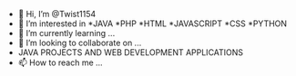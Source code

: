 - 👋 Hi, I’m @Twist1154
- 👀 I’m interested in
*JAVA
*PHP
*HTML
*JAVASCRIPT
*CSS
*PYTHON
- 🌱 I’m currently learning ...
- 💞️ I’m looking to collaborate on ...
- JAVA PROJECTS AND WEB DEVELOPMENT APPLICATIONS
- 📫 How to reach me ...

<!---
Twist1154/Twist1154 is a ✨ special ✨ repository because its `README.md` (this file) appears on your GitHub profile.
You can click the Preview link to take a look at your changes.
--->

